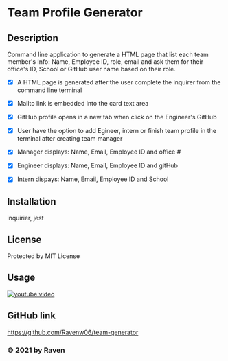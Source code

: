 
  # Team Profile Generator 
  
  ## Description
  Command line application to generate a HTML page that list each team member's Info: Name, Employee ID, role, email and ask them for their office's ID, School or GitHub user name based on their role.
  - [x] A HTML page is generated after the user complete the inquirer from the command line terminal
  - [x] Mailto link is embedded into the card text area
  - [x] GitHub profile opens in a new tab when click on the Engineer's GitHub
  - [x] User have the option to add Egineer, intern or finish team profile in the terminal after creating team manager
  - [x] Manager displays: Name, Email, Employee ID and office #
  - [x] Engineer displays: Name, Email, Employee ID and gitHub
  - [x] Intern dispays: Name, Email, Employee ID and School



  ## Installation
  inquirier, jest

  ## License
  Protected by MIT License 

  ## Usage
 
  [![youtube video]( https://img.youtube.com/vi/zgY9xI44Vdc&ab_channel=ManyeeWong/0.jpg)](https://www.youtube.com/watch?v=zgY9xI44Vdc&ab_channel=ManyeeWong)

  ## GitHub link
  https://github.com/Ravenw06/team-generator
  ### &copy; 2021 by Raven

    
